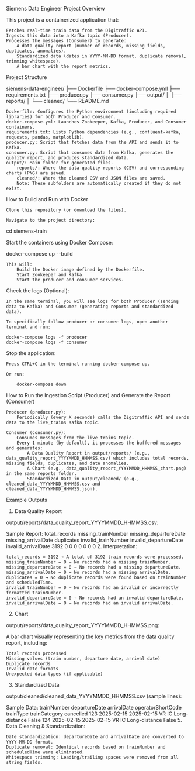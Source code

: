 Siemens Data Engineer Project
Overview

This project is a containerized application that:

    Fetches real-time train data from the Digitraffic API.
    Ingests this data into a Kafka topic (Producer).
    Processes the messages (Consumer) to generate:
        A data quality report (number of records, missing fields, duplicates, anomalies).
        Standardized data (dates in YYYY-MM-DD format, duplicate removal, trimming whitespace).
        A bar chart with the report metrics.

Project Structure

siemens-data-engineer/
├── Dockerfile
├── docker-compose.yml
├── requirements.txt
├── producer.py
├── consumer.py
├── output/
│   ├── reports/
│   └── cleaned/
└── README.md

    Dockerfile: Configures the Python environment (including required libraries) for both Producer and Consumer.
    docker-compose.yml: Launches Zookeeper, Kafka, Producer, and Consumer containers.
    requirements.txt: Lists Python dependencies (e.g., confluent-kafka, requests, pandas, matplotlib).
    producer.py: Script that fetches data from the API and sends it to Kafka.
    consumer.py: Script that consumes data from Kafka, generates the quality report, and produces standardized data.
    output/: Main folder for generated files.
        reports/: Where the data quality reports (CSV) and corresponding charts (PNG) are saved.
        cleaned/: Where the cleaned CSV and JSON files are saved.
        Note: These subfolders are automatically created if they do not exist.

How to Build and Run with Docker

    Clone this repository (or download the files).

    Navigate to the project directory:

cd siemens-train

Start the containers using Docker Compose:

docker-compose up --build

    This will:
        Build the Docker image defined by the Dockerfile.
        Start Zookeeper and Kafka.
        Start the producer and consumer services.

Check the logs (Optional):

    In the same terminal, you will see logs for both Producer (sending data to Kafka) and Consumer (generating reports and standardized data).

    To specifically follow producer or consumer logs, open another terminal and run:

    docker-compose logs -f producer
    docker-compose logs -f consumer

Stop the application:

    Press CTRL+C in the terminal running docker-compose up.

    Or run:

        docker-compose down

How to Run the Ingestion Script (Producer) and Generate the Report (Consumer)

    Producer (producer.py):
        Periodically (every X seconds) calls the Digitraffic API and sends data to the live_trains Kafka topic.

    Consumer (consumer.py):
        Consumes messages from the live_trains topic.
        Every 1 minute (by default), it processes the buffered messages and generates:
            A Data Quality Report in output/reports/ (e.g., data_quality_report_YYYYMMDD_HHMMSS.csv) which includes total records, missing fields, duplicates, and date anomalies.
            A Chart (e.g., data_quality_report_YYYYMMDD_HHMMSS_chart.png) in the same reports folder.
            Standardized Data in output/cleaned/ (e.g., cleaned_data_YYYYMMDD_HHMMSS.csv and cleaned_data_YYYYMMDD_HHMMSS.json).

Example Outputs
1. Data Quality Report

output/reports/data_quality_report_YYYYMMDD_HHMMSS.csv:

Sample Report:
total_records	missing_trainNumber	missing_departureDate	missing_arrivalDate	duplicates	invalid_trainNumber	invalid_departureDate	invalid_arrivalDate
3192	0	0	0	0	0	0	0
2. Interpretation:

    total_records = 3192 → A total of 3192 train records were processed.
    missing_trainNumber = 0 → No records had a missing trainNumber.
    missing_departureDate = 0 → No records had a missing departureDate.
    missing_arrivalDate = 0 → No records had a missing arrivalDate.
    duplicates = 0 → No duplicate records were found based on trainNumber and scheduledTime.
    invalid_trainNumber = 0 → No records had an invalid or incorrectly formatted trainNumber.
    invalid_departureDate = 0 → No records had an invalid departureDate.
    invalid_arrivalDate = 0 → No records had an invalid arrivalDate.

2. Chart

output/reports/data_quality_report_YYYYMMDD_HHMMSS.png:

A bar chart visually representing the key metrics from the data quality report, including:

    Total records processed
    Missing values (train number, departure date, arrival date)
    Duplicate records
    Invalid date formats
    Unexpected data types (if applicable)
    
3. Standardized Data

output/cleaned/cleaned_data_YYYYMMDD_HHMMSS.csv (sample lines):

Sample Data:
trainNumber	departureDate	arrivalDate	operatorShortCode	trainType	trainCategory	cancelled
123	2025-02-15	2025-02-15	VR	IC	Long-distance	False
124	2025-02-15	2025-02-15	VR	IC	Long-distance	False
5. Data Cleaning & Standardization:

    Date standardization: departureDate and arrivalDate are converted to YYYY-MM-DD format.
    Duplicate removal: Identical records based on trainNumber and scheduledTime were eliminated.
    Whitespace trimming: Leading/trailing spaces were removed from all string fields.

